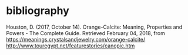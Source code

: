 # bibliography

Houston, D. (2017, October 14). Orange-Calcite: Meaning, Properties and Powers - The Complete Guide. Retrieved February 04, 2018, from https://meanings.crystalsandjewelry.com/orange-calcite/
http://www.touregypt.net/featurestories/canopic.htm
